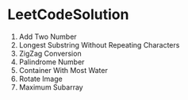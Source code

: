 # LeetCodeSolution
1. Add Two Number
3. Longest Substring Without Repeating Characters
6. ZigZag Conversion
9. Palindrome Number
11. Container With Most Water
48. Rotate Image
53. Maximum Subarray
